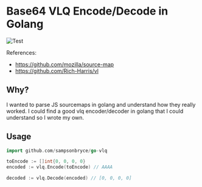 # Base64 VLQ Encode/Decode in Golang

![Test](https://github.com/sampsonbryce/go-vlq/actions/workflows/ci.yml/badge.svg)

References: 
- https://github.com/mozilla/source-map
- https://github.com/Rich-Harris/vl

## Why?

I wanted to parse JS sourcemaps in golang and understand how they really worked. I could find a good vlq encoder/decoder in golang that I could understand so I wrote my own.

## Usage

```go
import github.com/sampsonbryce/go-vlq

toEncode := []int{0, 0, 0, 0}
encoded := vlq.Encode(toEncode) // AAAA

decoded := vlq.Decode(encoded) // [0, 0, 0, 0]
```